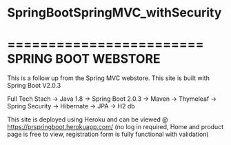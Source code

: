 # SpringBootSpringMVC_withSecurity
========================
  SPRING BOOT WEBSTORE
========================

This is a follow up from the Spring MVC webstore. This site is built with Spring Boot V2.0.3

Full Tech Stach
  -> Java 1.8
  -> Spring Boot 2.0.3
  -> Maven 
  -> Thymeleaf
  -> Spring Security
  -> Hibernate
  -> JPA
  -> H2 db
  
 This site is deployed using Heroku and can be viewed @ https://prspringboot.herokuapp.com/ (no log in required, 
                                                                                             Home and product page is free to view,
                                                                                             registration form is fully functional 
                                                                                             with validation)
